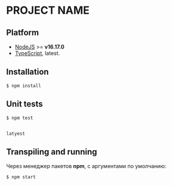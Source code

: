# PROJECT NAME

## Platform

- [NodeJS](https://nodejs.org/en/about/) >= **v16.17.0**
- [TypeScript](https://www.typescriptlang.org/), latest.

## Installation 

```console
$ npm install
```
## Unit tests

```console
$ npm test
```
                                                                                                                latyest
## Transpiling and running

Через менеджер пакетов **npm**, с аргументами по умолчанию:

```console
$ npm start
```


